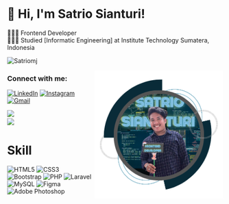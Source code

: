 <!-- Level 3: Add custom code -->

# 👋 Hi, I'm Satrio Sianturi!
👩🏻‍💻 Frontend Developer<br/>
👩🏻‍🎓 Studied [Informatic Engineering] at Institute Technology Sumatera, Indonesia<br/>

<p align="left"> <img src="https://komarev.com/ghpvc/?username=bayu1s&label=Profile%20views&color=129e00&style=plastic" alt="Satriomj" /> </p>
<img align="right" alt="Coding" width="300" height="300" src="sat.png">

<h3 align="left">Connect with me:</h3>
<p align="left">

[![LinkedIn](https://img.shields.io/badge/linkedin-%230077B5.svg?style=for-the-badge&logo=linkedin&logoColor=white)](https://www.linkedin.com/in/satrio-maruli-jaya-sianturi-330023222)
[![Instagram](https://img.shields.io/badge/Instagram-%23E4405F.svg?style=for-the-badge&logo=Instagram&logoColor=white)](https://www.instagram.com/satrio__sianturi?igshid=OXdsY2ZjZ3pmeW9q)
[![Gmail](https://img.shields.io/badge/Gmail-D14836?style=for-the-badge&logo=gmail&logoColor=white)](mailto:satriooosianturi@gmail.com)



![](https://github-readme-stats.vercel.app/api/top-langs?username=Satriomj&theme=radical&hide_border=false&include_all_commits=true&count_private=true)<br/>
![](https://github-readme-stats.vercel.app/api?username=Satriomj&theme=radical&hide_border=false&include_all_commits=true&count_private=true)<br/>


# Skill
![HTML5](https://img.shields.io/badge/html5-%23E34F26.svg?style=for-the-badge&logo=html5&logoColor=white)
![CSS3](https://img.shields.io/badge/css3-%231572B6.svg?style=for-the-badge&logo=css3&logoColor=white)
![Bootstrap](https://img.shields.io/badge/bootstrap-%238511FA.svg?style=for-the-badge&logo=bootstrap&logoColor=white)
![PHP](https://img.shields.io/badge/php-%23777BB4.svg?style=for-the-badge&logo=php&logoColor=white)
![Laravel](https://img.shields.io/badge/laravel-%23FF2D20.svg?style=for-the-badge&logo=laravel&logoColor=white)
![MySQL](https://img.shields.io/badge/mysql-4479A1.svg?style=for-the-badge&logo=mysql&logoColor=white)
![Figma](https://img.shields.io/badge/figma-%23F24E1E.svg?style=for-the-badge&logo=figma&logoColor=white)
![Adobe Photoshop](https://img.shields.io/badge/adobe%20photoshop-%2331A8FF.svg?style=for-the-badge&logo=adobe%20photoshop&logoColor=white)

